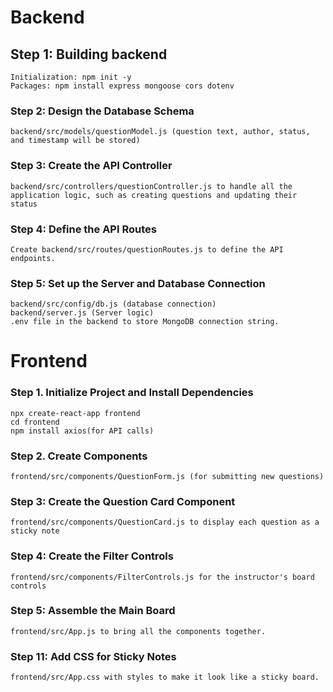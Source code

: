 # Backend

## Step 1: Building backend

    Initialization: npm init -y
    Packages: npm install express mongoose cors dotenv

### Step 2: Design the Database Schema

    backend/src/models/questionModel.js (question text, author, status, and timestamp will be stored)

### Step 3: Create the API Controller

    backend/src/controllers/questionController.js to handle all the application logic, such as creating questions and updating their status

### Step 4: Define the API Routes

    Create backend/src/routes/questionRoutes.js to define the API endpoints.

### Step 5: Set up the Server and Database Connection

    backend/src/config/db.js (database connection)
    backend/server.js (Server logic)
    .env file in the backend to store MongoDB connection string.

# Frontend

### Step 1. Initialize Project and Install Dependencies

    npx create-react-app frontend
    cd frontend
    npm install axios(for API calls)

### Step 2. Create Components
    frontend/src/components/QuestionForm.js (for submitting new questions)

### Step 3: Create the Question Card Component
    frontend/src/components/QuestionCard.js to display each question as a sticky note

### Step 4: Create the Filter Controls
    frontend/src/components/FilterControls.js for the instructor's board controls

### Step 5: Assemble the Main Board
    frontend/src/App.js to bring all the components together.

### Step 11: Add CSS for Sticky Notes
    frontend/src/App.css with styles to make it look like a sticky board.
